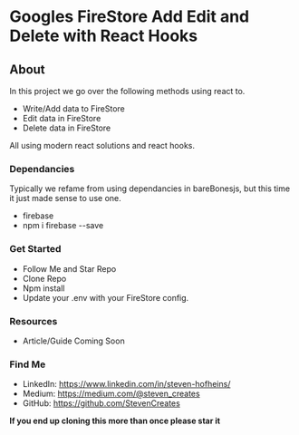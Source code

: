 # Googles FireStore Add Edit and Delete with React Hooks

## About

In this project we go over the following methods using react to.

- Write/Add data to FireStore
- Edit data in FireStore
- Delete data in FireStore

All using modern react solutions and react hooks.

### Dependancies

Typically we refame from using dependancies in bareBonesjs, but this time it just made sense to use one.

- firebase
- npm i firebase --save

### Get Started

- Follow Me and Star Repo
- Clone Repo
- Npm install
- Update your .env with your FireStore config.

### Resources

- Article/Guide
  Coming Soon

### Find Me

- LinkedIn: https://www.linkedin.com/in/steven-hofheins/
- Medium: https://medium.com/@steven_creates
- GitHub: https://github.com/StevenCreates

**If you end up cloning this more than once please star it**
